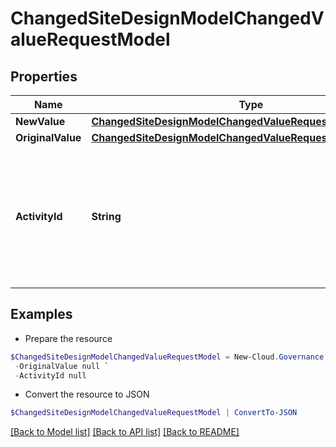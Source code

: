 # ChangedSiteDesignModelChangedValueRequestModel
## Properties

Name | Type | Description | Notes
------------ | ------------- | ------------- | -------------
**NewValue** | [**ChangedSiteDesignModelChangedValueRequestModelNewValue**](ChangedSiteDesignModelChangedValueRequestModelNewValue.md) |  | [optional] 
**OriginalValue** | [**ChangedSiteDesignModelChangedValueRequestModelNewValue**](ChangedSiteDesignModelChangedValueRequestModelNewValue.md) |  | [optional] 
**ActivityId** | **String** | An unique identifier for the activity which can be used to find configuration in the dynamic service if it is assign by IT | [optional] 

## Examples

- Prepare the resource
```powershell
$ChangedSiteDesignModelChangedValueRequestModel = New-Cloud.Governance.ClientChangedSiteDesignModelChangedValueRequestModel  -NewValue null `
 -OriginalValue null `
 -ActivityId null
```

- Convert the resource to JSON
```powershell
$ChangedSiteDesignModelChangedValueRequestModel | ConvertTo-JSON
```

[[Back to Model list]](../README.md#documentation-for-models) [[Back to API list]](../README.md#documentation-for-api-endpoints) [[Back to README]](../README.md)


